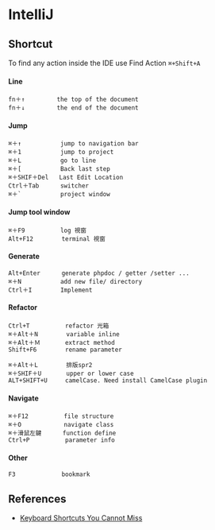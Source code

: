 
IntelliJ
====

Shortcut
-----------

To find any action inside the IDE use Find Action
`⌘+Shift+A`


#### Line

    fn＋↑         the top of the document
    fn＋↓         the end of the document
    
#### Jump

    ⌘＋↑           jump to navigation bar
    ⌘＋1           jump to project
    ⌘＋L           go to line
    ⌘＋[           Back last step
    ⌘＋SHIF＋Del   Last Edit Location
    Ctrl＋Tab      switcher
    ⌘＋`           project window  

#### Jump tool window

    ⌘＋F9          log 視窗
    Alt+F12        terminal 視窗

#### Generate

    Alt+Enter      generate phpdoc / getter /setter ...
    ⌘＋N           add new file/ directory
    Ctrl＋I        Implement
    
#### Refactor

    Ctrl+T          refactor 光箱
    ⌘＋Alt＋N        variable inline
    ⌘＋Alt＋Ｍ       extract method
    Shift+F6        rename parameter
    
    ⌘＋Alt＋L        排版spr2
    ⌘＋SHIF＋U       upper or lower case
    ALT+SHIFT+U     camelCase. Need install CamelCase plugin

#### Navigate

    ⌘＋F12          file structure
    ⌘＋O            navigate class
    ⌘＋滑鼠左鍵      function define
    Ctrl+P          parameter info
                    
#### Other
                    
    F3             bookmark
    

References
----------

* [Keyboard Shortcuts You Cannot Miss](https://www.jetbrains.com/help/idea/2016.3/keyboard-shortcuts-you-cannot-miss.html)
